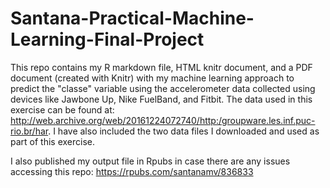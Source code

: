 # Santana-Practical-Machine-Learning-Final-Project
This repo contains my R markdown file, HTML knitr document, and a PDF document (created with Knitr) with my machine learning approach to predict the "classe" variable using the accelerometer data collected using devices like Jawbone Up, Nike FuelBand, and Fitbit. The data used in this exercise can be found at: http://web.archive.org/web/20161224072740/http:/groupware.les.inf.puc-rio.br/har. I have also included the two data files I downloaded and used as part of this exercise.     

I also published my output file in Rpubs in case there are any issues accessing this repo: https://rpubs.com/santanamv/836833 
